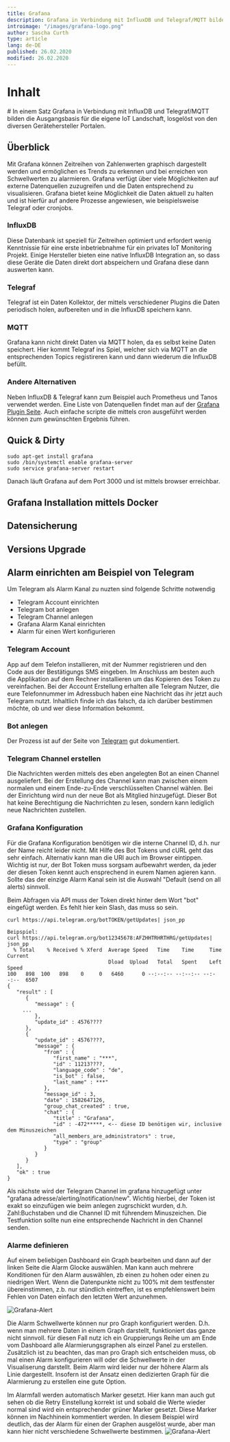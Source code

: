 ```yaml
---
title: Grafana
description: Grafana in Verbindung mit InfluxDB und Telegraf/MQTT bildet die Ausgangsbasis für die eigene IoT Landschaft, losgelöst von den diversen Gerätehersteller Portalen.
introimage: "/images/grafana-logo.png"
author: Sascha Curth
type: article
lang: de-DE
published: 26.02.2020
modified: 26.02.2020
---
```

# Inhalt
<TOC />
# In einem Satz
Grafana in Verbindung mit InfluxDB und Telegraf/MQTT bilden die Ausgangsbasis für die eigene IoT Landschaft, losgelöst von den diversen Gerätehersteller Portalen.

## Überblick
Mit Grafana können Zeitreihen von Zahlenwerten graphisch dargestellt werden und ermöglichen es Trends zu erkennen und bei erreichen von Schwellwerten zu alarmieren. Grafana verfügt über viele Möglichkeiten auf externe Datenquellen zuzugreifen und die Daten entsprechend zu visualisieren. Grafana bietet keine Möglichkeit die Daten aktuell zu halten und ist hierfür auf andere Prozesse angewiesen, wie beispielsweise Telegraf oder cronjobs.

### InfluxDB
Diese Datenbank ist speziell für Zeitreihen optimiert und erfordert wenig Kenntnissie für eine erste inbetriebnahme für ein privates IoT Monitoring Projekt. Einige Hersteller bieten eine native InfluxDB Integration an, so dass diese Geräte die Daten direkt dort abspeichern und Grafana diese dann auswerten kann.

### Telegraf
Telegraf ist ein Daten Kollektor, der mittels verschiedener Plugins die Daten periodisch holen, aufbereiten und in die InfluxDB speichern kann.

### MQTT
Grafana kann nicht direkt Daten via MQTT holen, da es selbst keine Daten speichert. Hier kommt Telegraf ins Spiel, welcher sich via MQTT an die entsprechenden Topics registireren kann und dann wiederum die InfluxDB befüllt.

### Andere Alternativen
Neben InfluxDB & Telegraf kann zum Beispiel auch Prometheus und Tanos verwendet werden. Eine Liste von Datenquellen findet man auf der <a href="https://grafana.com/grafana/plugins?orderBy=weight&direction=asc&type=datasource" target=_grafana>Grafana Plugin Seite</a>. Auch einfache scripte die mittels cron ausgeführt werden können zum gewünschten Ergebnis führen.

## Quick & Dirty
```shell
sudo apt-get install grafana
sudo /bin/systemctl enable grafana-server
sudo service grafana-server restart
```
Danach läuft Grafana auf dem Port 3000 und ist mittels browser erreichbar.

## Grafana Installation mittels Docker

## Datensicherung

## Versions Upgrade

## Alarm einrichten am Beispiel von Telegram
Um Telegram als Alarm Kanal zu nuzten sind folgende Schritte notwendig
- Telegram Account einrichten
- Telegram bot anlegen
- Telegram Channel anlegen
- Grafana Alarm Kanal einrichten
- Alarm für einen Wert konfigurieren

### Telegram Account
App auf dem Telefon installieren, mit der Nummer registrieren und den Code aus der Bestätigungs SMS eingeben. Im Anschluss am besten auch die Applikation auf dem Rechner installieren um das Kopieren des Token zu vereinfachen. Bei der Account Erstellung erhalten alle Telegram Nutzer, die eure Telefonnummer im Adressbuch haben eine Nachricht das ihr jetzt auch Telegram nutzt. Inhaltlich finde ich das falsch, da ich darüber bestimmen möchte, ob und wer diese Information bekommt.

### Bot anlegen
Der Prozess ist auf der Seite von <a href="https://core.telegram.org/bots#6-botfather" targe=_telegram>Telegram</a> gut dokumentiert.

### Telegram Channel erstellen
Die Nachrichten werden mittels des eben angelegten Bot an einen Channel ausgeliefert. Bei der Erstellung des Channel kann man zwischen einem normalen und einem Ende-zu-Ende verschlüsselten Channel wählen. Bei der Einrichtung wird nun der neue Bot als Mitglied hinzugefügt. Dieser Bot hat keine Berechtigung die Nachrrichten zu lesen, sondern kann lediglich neue Nachrichten zustellen.

### Grafana Konfiguration
Für die Grafana Konfiguration benötigen wir die interne Channel ID, d.h. nur der Name reicht leider nicht. Mit Hilfe des Bot Tokens und cURL geht das sehr einfach. Alternativ kann man die URI auch im Browser eintippen. Wichtig ist nur, der Bot Token muss sorgsam aufbewahrt werden, da jeder der diesen Token kennt auch ensprechend in eurem Namen agieren kann. Sollte das der einzige Alarm Kanal sein ist die Auswahl "Default (send on all alerts) sinnvoll.

Beim Abfragen via API muss der Token direkt hinter dem Wort "bot" eingefügt werden. Es fehlt hier kein Slash, das muss so sein.
```shell
curl https://api.telegram.org/botTOKEN/getUpdates| json_pp 
```

```shell
Beipspiel:
curl https://api.telegram.org/bot12345678:AFZHHTRHRTHRG/getUpdates| json_pp 
  % Total    % Received % Xferd  Average Speed   Time    Time     Time  Current
                                 Dload  Upload   Total   Spent    Left  Speed
100   898  100   898    0     0   6460      0 --:--:-- --:--:-- --:--:--  6507
{
   "result" : [
      {
         "message" : {
 	 ...
         },
         "update_id" : 4576????
      },
      {
         "update_id" : 4576????,
         "message" : {
            "from" : {
               "first_name" : "***",
               "id" : 11213????,
               "language_code" : "de",
               "is_bot" : false,
               "last_name" : ***"
            },
            "message_id" : 3,
            "date" : 1582647126,
            "group_chat_created" : true,
            "chat" : {
               "title" : "Grafana",
               "id" : -472*****, <-- diese ID benötigen wir, inclusive dem Minuszeichen
               "all_members_are_administrators" : true,
               "type" : "group"
            }
         }
      }
   ],
   "ok" : true
}

```

Als nächste wird der Telegram Channel im grafana hinzugefügt unter "grafana adresse/alerting/notification/new". Wichtig hierbei, der Token ist exakt so einzufügen wie beim anlegen zugrschickt wurden, d.h. Zahl:Buchstaben und die Channel ID mit führendem Minuszeichen. Die Testfunktion sollte nun eine entsprechende Nachricht in den Channel senden.

### Alarme definieren
Auf einem beliebigen Dashboard ein Graph bearbeiten und dann auf der linken Seite die Alarm Glocke auswählen. Man kann auch mehrere Konditionen für den Alarm auswählen, zb einen zu hohen oder einen zu niedrigen Wert. Wenn die Datenpunkte nicht zu 100% mit dem testfenster übereinstimmen, z.b. nur stündlich eintreffen, ist es empfehlenswert beim Fehlen von Daten einfach den letzten Wert anzunehmen.

![Grafana-Alert](/images/grafana-alert.png)

Die Alarm Schwellwerte können nur pro Graph konfiguriert werden. D.h. wenn man mehrere Daten in einem Graph darstellt, funktioniert das ganze nicht sinnvoll. für diesen Fall nutz ich ein Gruppierungs Reihe um am Ende vom Dashboard alle Alarmierungsgraphen als einzel Panel zu erstellen. Zusätzlich ist zu beachten, das man pro Graph sich entscheiden muss, ob mal einen Alarm konfigurieren will oder die Schwellwerte in der Visualiserung darstellt. Beim Alarm wird leider nur der höhere Alarm als Linie dargestellt. Insofern ist der Ansatz einen dedizierten Graph für die Alarmierung zu erstellen eine gute Option.

Im Alarmfall werden automatisch Marker gesetzt. Hier kann man auch gut sehen ob die Retry Einstellung korrekt ist und sobald die Werte wieder normal sind wird ein entsprechender grüner Marker gesetzt. Diese Marker können im Nachhinein kommentiert werden. In diesem Beispiel wird deutlich, das der Alarm für einen der Graphen ausgelöst wurde, aber man kann hier nicht verschiedene Schwellwerte bestimmen.
![Grafana-Alert](/images/grafana-alert2.png)
